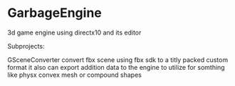 # GarbageEngine
3d game engine using directx10 and its editor 

Subprojects:

GSceneConverter convert fbx scene using fbx sdk to a titly packed custom format it also can export addition data to the engine to utilize for somthing like physx convex mesh or compound shapes
  
